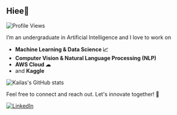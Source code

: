 ## Hiee👋

![Profile Views](https://komarev.com/ghpvc/?username=kailas711&style=plastic&color=blueviolet)

I’m an undergraduate in Artificial Intelligence and I love to work on

- **Machine Learning & Data Science 📈**
- **Computer Vision & Natural Language Processing (NLP)**
- **AWS Cloud ☁**
- and **Kaggle**

![Kailas's GitHub stats](https://github-readme-stats.vercel.app/api?username=kailas711&show_icons=true&theme=transparent)


Feel free to connect and reach out.  Let's innovate together! 🚀

[![LinkedIn](https://img.shields.io/badge/LinkedIn-%230077B5.svg?logo=linkedin&logoColor=white)](https://www.linkedin.com/in/kailas-p-sudheer-6bb244201/) 
